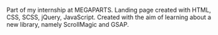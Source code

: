 Part of my internship at MEGAPARTS. Landing page created with HTML, CSS, SCSS, jQuery, JavaScript. Created with the aim of learning about a new library, namely ScrollMagic and GSAP.